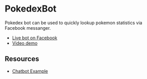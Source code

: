 # PokedexBot
Pokedex bot can be used to quickly lookup pokemon statistics via Facebook messanger.

* [Live bot on Facebook](https://www.facebook.com/PokedexLookup/)
* [Video demo](https://www.youtube.com/watch?v=H95l1pu8CkY)

## Resources

* [Chatbot Example](https://github.com/kirkins/Claudia-AIML-Bot)
